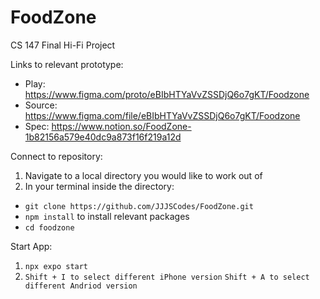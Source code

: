 # FoodZone
CS 147 Final Hi-Fi Project

Links to relevant prototype:
- Play: https://www.figma.com/proto/eBIbHTYaVvZSSDjQ6o7gKT/Foodzone
- Source: https://www.figma.com/file/eBIbHTYaVvZSSDjQ6o7gKT/Foodzone
- Spec: https://www.notion.so/FoodZone-1b82156a579e40dc9a873f16f219a12d

Connect to repository:
1. Navigate to a local directory you would like to work out of
2. In your terminal inside the directory:
  - `git clone https://github.com/JJJSCodes/FoodZone.git`
  - `npm install` to install relevant packages
  - `cd foodzone`
 
Start App:
1. `npx expo start`
2. `Shift + I to select different iPhone version` `Shift + A to select different Andriod version`
